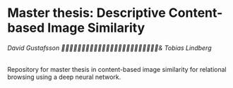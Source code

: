 # Master thesis: Descriptive Content-based Image Similarity
###### David Gustafsson & Tobias Lindberg
Repository for master thesis in content-based image similarity for relational browsing using a deep neural network.
